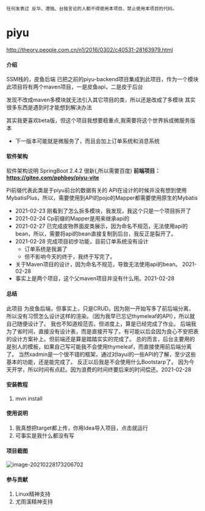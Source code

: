 `任何发表过 反华、港独、台独言论的人都不得使用本项目，禁止使用本项目的代码。`
# piyu

http://theory.people.com.cn/n1/2016/0302/c40531-28163979.html

#### 介绍
SSM栈的，皮鱼后端
已把之前的piyu-backend项目集成到此项目，作为一个模块
此项目将有两个maven项目，一是皮鱼api，二是皮于后台

发现不改成maven多模块就无法引入其它项目的类，所以还是改成了多模块
其实很多东西是遇到时才能想到解决办法

其实我更喜欢beta版，但这个项目我想要稳重点,我需要将这个世界拆成微服务版本

* 下一版本可能就是微服务了，而且会加上订单系统和消息系统

#### 软件架构
软件架构说明
SpringBoot 2.4.2 很新(,所以需要百度)
**前端项目：https://gitee.com/pphboy/piyu-vite**

Pi前缀代表此类是于piyu前台的数据有关的
API在设计的时候并没有想到使用MybatisPlus，所以，需要使用到API的pojo的Mapper都需要使用原生的Mybatis

* 2021-02-23 刚看到了怎么拆多模块，我发现，我这个只是一个项目拆开了
* 2021-02-24 Cp前缀的Mapper是用来继承api的
* 2021-02-27 已完成皮物界面皮类展示，因为命名不规范，无法使用api的bean，所以，需要将api的bean直接复制到后台，我反正是裂开了。
* 2021-02-28 完成项目初步功能，目前订单系统没有设计
    * 订单系统是我漏了
    * 但不影响今天的终于，我终于写完了。
* 关于Maven项目的设计，因为命名不规范，导致无法使用api的bean。 2021-02-28
* 事实上是两个项目，这个父maven项目并没有什么用。2021-02-28
#### 总结
此项目 为皮鱼后端，但事实上，只是CRUD。因为刚一开始写多了前后端分离，所以没有习惯怎么设计这样的渲染。（因为我早已忘记thymeleaf的API），所以就自己随便设计了。
我也不知道规范否。但进度上，算是已经完成了作业。
后端我为了省时间，直接没有设计表，而是直接开写了。有可能以后会因为良心不安把表的设计方案补上。但前端还是算是踏踏实实的完成了。
总的而言，后台主要用的是别人的模板，如果自己写可能我不会使用thymeleaf，而直接使用前后端分离了。
当然xadmin是一个很不错的框架，通过对layui的一些API的了解，至少这些基本的功能，还是能完成了。
反正以后我是不会使用什么Bootstarp了。
因为今天开学，所以时间有点赶。因为浪费的时间终要后来的时间偿还。2021-02-28

#### 安装教程

1. mvn install

#### 使用说明

1.  我真想把target都上传，你用Idea导入项目，点击就运行
2.  可事实是我什么都没有写

#### 项目截图

![image-20210228173206702](https://gitee.com/imgsbed/images/raw/master/img/image-20210228173206702.png)

#### 参与贡献

1. Linux精神支持
2. 尤雨溪精神支持
